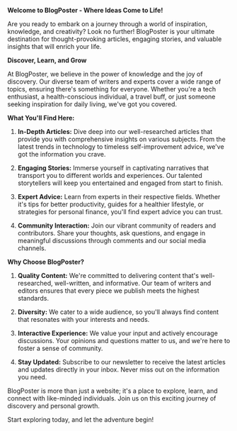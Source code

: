 **Welcome to BlogPoster - Where Ideas Come to Life!**

Are you ready to embark on a journey through a world of inspiration, knowledge, and creativity? Look no further! BlogPoster is your ultimate destination for thought-provoking articles, engaging stories, and valuable insights that will enrich your life.

**Discover, Learn, and Grow**

At BlogPoster, we believe in the power of knowledge and the joy of discovery. Our diverse team of writers and experts cover a wide range of topics, ensuring there's something for everyone. Whether you're a tech enthusiast, a health-conscious individual, a travel buff, or just someone seeking inspiration for daily living, we've got you covered.

**What You'll Find Here:**

1. **In-Depth Articles:** Dive deep into our well-researched articles that provide you with comprehensive insights on various subjects. From the latest trends in technology to timeless self-improvement advice, we've got the information you crave.

2. **Engaging Stories:** Immerse yourself in captivating narratives that transport you to different worlds and experiences. Our talented storytellers will keep you entertained and engaged from start to finish.

3. **Expert Advice:** Learn from experts in their respective fields. Whether it's tips for better productivity, guides for a healthier lifestyle, or strategies for personal finance, you'll find expert advice you can trust.

4. **Community Interaction:** Join our vibrant community of readers and contributors. Share your thoughts, ask questions, and engage in meaningful discussions through comments and our social media channels.

**Why Choose BlogPoster?**

1. **Quality Content:** We're committed to delivering content that's well-researched, well-written, and informative. Our team of writers and editors ensures that every piece we publish meets the highest standards.

2. **Diversity:** We cater to a wide audience, so you'll always find content that resonates with your interests and needs.

3. **Interactive Experience:** We value your input and actively encourage discussions. Your opinions and questions matter to us, and we're here to foster a sense of community.

4. **Stay Updated:** Subscribe to our newsletter to receive the latest articles and updates directly in your inbox. Never miss out on the information you need.

BlogPoster is more than just a website; it's a place to explore, learn, and connect with like-minded individuals. Join us on this exciting journey of discovery and personal growth.

Start exploring today, and let the adventure begin!

